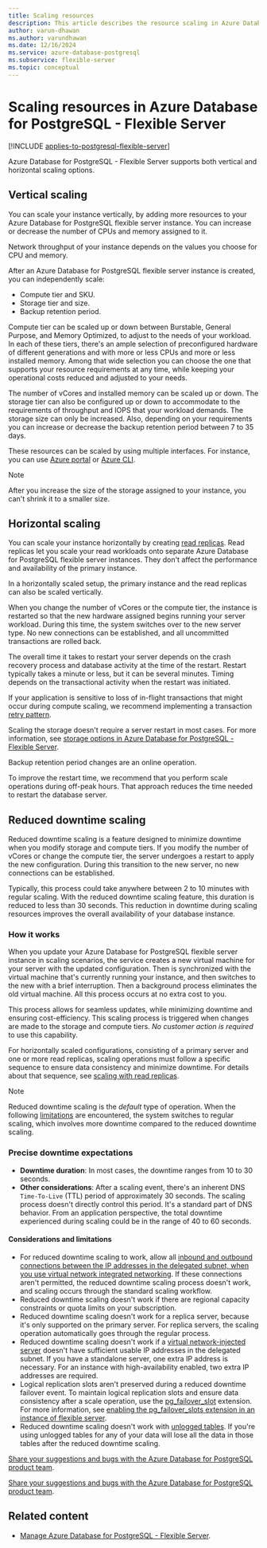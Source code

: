 ```yaml
---
title: Scaling resources
description: This article describes the resource scaling in Azure Database for PostgreSQL - Flexible Server.
author: varun-dhawan
ms.author: varundhawan
ms.date: 12/16/2024
ms.service: azure-database-postgresql
ms.subservice: flexible-server
ms.topic: conceptual
---
```


# Scaling resources in Azure Database for PostgreSQL - Flexible Server

[!INCLUDE [applies-to-postgresql-flexible-server](~/reusable-content/ce-skilling/azure/includes/postgresql/includes/applies-to-postgresql-flexible-server.md)]

Azure Database for PostgreSQL - Flexible Server supports both vertical and horizontal scaling options.

## Vertical scaling

You can scale your instance vertically, by adding more resources to your Azure Database for PostgreSQL flexible server instance. You can increase or decrease the number of CPUs and memory assigned to it.

Network throughput of your instance depends on the values you choose for CPU and memory.

After an Azure Database for PostgreSQL flexible server instance is created, you can independently scale:

- Compute tier and SKU.
- Storage tier and size.
- Backup retention period.

Compute tier can be scaled up or down between Burstable, General Purpose, and Memory Optimized, to adjust to the needs of your workload. In each of these tiers, there's an ample selection of preconfigured hardware of different generations and with more or less CPUs and more or less installed memory. Among that wide selection you can choose the one that supports your resource requirements at any time, while keeping your operational costs reduced and adjusted to your needs.

The number of vCores and installed memory can be scaled up or down. The storage tier can also be configured up or down to accommodate to the requirements of throughput and IOPS that your workload demands. The storage size can only be increased. Also, depending on your requirements you can increase or decrease the backup retention period between 7 to 35 days.

These resources can be scaled by using multiple interfaces. For instance, you can use [Azure portal](quickstart-create-server.md) or [Azure CLI](quickstart-create-server.md).

> [!NOTE]
> After you increase the size of the storage assigned to your instance, you can't shrink it to a smaller size.

## Horizontal scaling

You can scale your instance horizontally by creating [read replicas](concepts-read-replicas.md). Read replicas let you scale your read workloads onto separate Azure Database for PostgreSQL flexible server instances. They don't affect the performance and availability of the primary instance.

In a horizontally scaled setup, the primary instance and the read replicas can also be scaled vertically.

When you change the number of vCores or the compute tier, the instance is restarted so that the new hardware assigned begins running your server workload. During this time, the system switches over to the new server type. No new connections can be established, and all uncommitted transactions are rolled back.

The overall time it takes to restart your server depends on the crash recovery process and database activity at the time of the restart. Restart typically takes a minute or less, but it can be several minutes. Timing depends on the transactional activity when the restart was initiated.

If your application is sensitive to loss of in-flight transactions that might occur during compute scaling, we recommend implementing a transaction [retry pattern](../single-server/concepts-connectivity.md#handling-transient-errors).

Scaling the storage doesn't require a server restart in most cases. For more information, see [storage options in Azure Database for PostgreSQL - Flexible Server](concepts-scaling-resources.md).

Backup retention period changes are an online operation.

To improve the restart time, we recommend that you perform scale operations during off-peak hours. That approach reduces the time needed to restart the database server.

## Reduced downtime scaling

Reduced downtime scaling is a feature designed to minimize downtime when you modify storage and compute tiers. If you modify the number of vCores or change the compute tier, the server undergoes a restart to apply the new configuration. During this transition to the new server, no new connections can be established.

Typically, this process could take anywhere between 2 to 10 minutes with regular scaling. With the reduced downtime scaling feature, this duration is reduced to less than 30 seconds. This reduction in downtime during scaling resources improves the overall availability of your database instance.

### How it works

When you update your Azure Database for PostgreSQL flexible server instance in scaling scenarios, the service creates a new virtual machine for your server with the updated configuration. Then is synchronized with the virtual machine that's currently running your instance, and then switches to the new with a brief interruption. Then a background process eliminates the old virtual machine. All this process occurs at no extra cost to you.

This process allows for seamless updates, while minimizing downtime and ensuring cost-efficiency. This scaling process is triggered when changes are made to the storage and compute tiers. *No customer action is required* to use this capability.

For horizontally scaled configurations, consisting of a primary server and one or more read replicas, scaling operations must follow a specific sequence to ensure data consistency and minimize downtime. For details about that sequence, see [scaling with read replicas](concepts-read-replicas.md#scale).

> [!NOTE]
> Reduced downtime scaling is the _default_ type of operation. When the following [limitations](#considerations-and-limitations) are encountered, the system switches to regular scaling, which involves more downtime compared to the reduced downtime scaling.

### Precise downtime expectations

* **Downtime duration**: In most cases, the downtime ranges from 10 to 30 seconds.
* **Other considerations**: After a scaling event, there's an inherent DNS `Time-To-Live` (TTL) period of approximately 30 seconds. The scaling process doesn't directly control this period. It's a standard part of DNS behavior. From an application perspective, the total downtime experienced during scaling could be in the range of 40 to 60 seconds.

#### Considerations and limitations

- For reduced downtime scaling to work, allow all [inbound and outbound connections between the IP addresses in the delegated subnet, when you use virtual network integrated networking](concepts-networking-private.md#virtual-network-concepts). If these connections aren't permitted, the reduced downtime scaling process doesn't work, and scaling occurs through the standard scaling workflow.
- Reduced downtime scaling doesn't work if there are regional capacity constraints or quota limits on your subscription.
- Reduced downtime scaling doesn't work for a replica server, because it's only supported on the primary server. For replica servers, the scaling operation automatically goes through the regular process.
- Reduced downtime scaling doesn't work if a [virtual network-injected server](concepts-networking-private.md#virtual-network-concepts) doesn't have sufficient usable IP addresses in the delegated subnet. If you have a standalone server, one extra IP address is necessary. For an instance with high-availability enabled, two extra IP addresses are required.
- Logical replication slots aren't preserved during a reduced downtime failover event. To maintain logical replication slots and ensure data consistency after a scale operation, use the [pg_failover_slot](https://github.com/EnterpriseDB/pg_failover_slots) extension. For more information, see [enabling the pg_failover_slots extension in an instance of flexible server](../extensions/concepts-extensions-considerations.md#pg_failover_slots).
- Reduced downtime scaling doesn't work with [unlogged tables](https://www.postgresql.org/docs/current/sql-createtable.html#SQL-CREATETABLE-UNLOGGED). If you're using unlogged tables for any of your data will lose all the data in those tables after the reduced downtime scaling.

[Share your suggestions and bugs with the Azure Database for PostgreSQL product team](https://aka.ms/pgfeedback).

[Share your suggestions and bugs with the Azure Database for PostgreSQL product team](https://aka.ms/pgfeedback).

## Related content

- [Manage Azure Database for PostgreSQL - Flexible Server](how-to-manage-server-portal.md).
